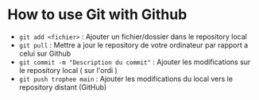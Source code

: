 # How to use Git with Github

- `git add <fichier>` : Ajouter un fichier/dossier dans le repository local
- `git pull` : Mettre a jour le repository de votre ordinateur par rapport a celui sur Github
- `git commit -m "Description du commit"` : Ajouter les modifications sur le repository local ( sur l'ordi )
- `git push trophee main` : Ajouter les  modifications du local vers le repository distant (GitHub)
